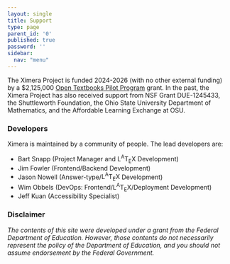 ```yaml
---
layout: single
title: Support
type: page
parent_id: '0'
published: true
password: ''
sidebar:
  nav: "menu"
---
```



The Ximera Project is funded 2024-2026 (with no other external funding) by a $2,125,000 [Open Textbooks Pilot
Program](https://www2.ed.gov/programs/otp/index.html)  grant. In the past, the Ximera Project has also received support from NSF Grant DUE-1245433, the Shuttleworth Foundation, the Ohio State University Department of Mathematics, and the Affordable Learning Exchange at OSU.


### Developers

Ximera is maintained by a community of people. The lead developers are:

- Bart Snapp (Project Manager and <span class="latex">L<sup>A</sup>T<sub>E</sub>X</span> Development)
- Jim Fowler (Frontend/Backend Development)
- Jason Nowell (Answer-type/<span class="latex">L<sup>A</sup>T<sub>E</sub>X</span> Development)
- Wim Obbels (DevOps: Frontend/<span class="latex">L<sup>A</sup>T<sub>E</sub>X</span>/Deployment Development)
- Jeff Kuan (Accessibility Specialist)



### Disclaimer

_The contents of this site were developed under a grant from the Federal
Department of Education. However, those contents do not necessarily
represent the policy of the Department of Education, and you should
not assume endorsement by the Federal Government._
